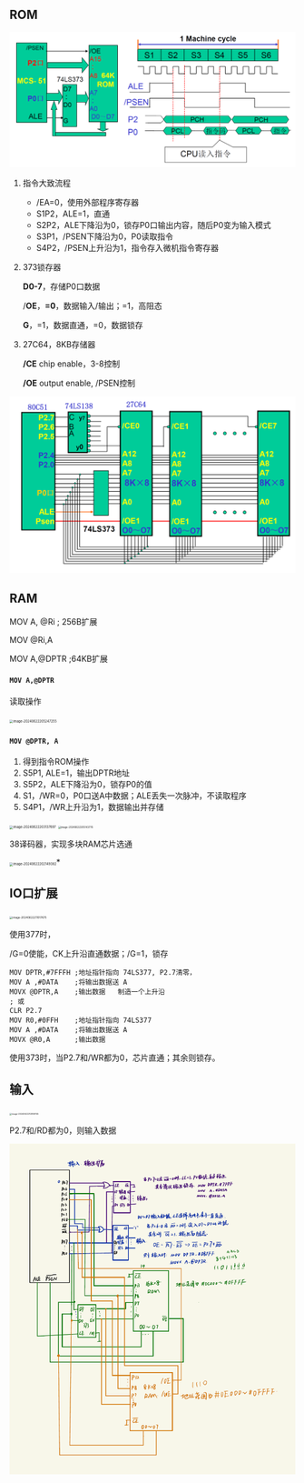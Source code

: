 ## ROM

![image-20240622201005635](./assets/image-20240622201005635.png)

1. 指令大致流程

   * /EA=0，使用外部程序寄存器
   * S1P2，ALE=1，直通
   * S2P2，ALE下降沿为0，锁存P0口输出内容，随后P0变为输入模式
   * S3P1，/PSEN下降沿为0，P0读取指令
   * S4P2，/PSEN上升沿为1，指令存入微机指令寄存器

2. 373锁存器

   **D0-7**，存储P0口数据

   /**OE**，**=0**，数据输入/输出；=1，高阻态

   **G**，=1，数据直通，=0，数据锁存

3. 27C64，8KB存储器

   **/CE** chip enable，3-8控制

   **/OE** output enable, /PSEN控制

![image-20240622202639404](./assets/image-20240622202639404.png)

## RAM

MOV A, @Ri ; 256B扩展

MOV @Ri,A

MOV A,@DPTR ;64KB扩展

#### `MOV A,@DPTR`

读取操作

<img src="../assets/image-20240622205247255.png" alt="image-20240622205247255" style="zoom:40%;" />

#### `MOV @DPTR, A`

1. 得到指令ROM操作
2. S5P1, ALE=1，输出DPTR地址
3. S5P2，ALE下降沿为0，锁存P0的值
4. S1，/WR=0，P0口送A中数据；ALE丢失一次脉冲，不读取程序
5. S4P1，/WR上升沿为1，数据输出并存储

<img src="../assets/image-20240622203137697.png" alt="image-20240622203137697" style="zoom:40%;" />

<img src="../assets/image-20240622205143776.png" alt="image-20240622205143776" style="zoom:30%;" />

38译码器，实现多块RAM芯片选通

<img src="../assets/image-20240622202149382.png" alt="image-20240622202149382" style="zoom:40%;" />*

## IO口扩展

<img src="../assets/image-20240622211017675.png" alt="image-20240622211017675" style="zoom:33%;" />

使用377时，

/G=0使能，CK上升沿直通数据；/G=1，锁存

```assembly
MOV DPTR,#7FFFH ;地址指针指向 74LS377, P2.7清零，
MOV A ,#DATA 	;将输出数据送 A
MOVX @DPTR,A 	;输出数据	制造一个上升沿
; 或
CLR	P2.7
MOV R0,#0FFH	;地址指针指向 74LS377
MOV A ,#DATA	;将输出数据送 A
MOVX @R0,A 		;输出数据
```

使用373时，当P2.7和/WR都为0，芯片直通；其余则锁存。

## 输入

<img src="../assets/image-20240622212809745.png" alt="image-20240622212809745" style="zoom: 25%;" />

P2.7和/RD都为0，则输入数据

![image-20240626203337390](./assets/image-20240626203337390.png)